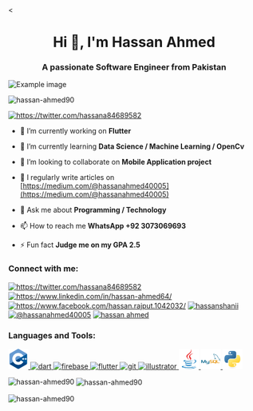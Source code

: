 <<h1 align="center">Hi 👋, I'm Hassan Ahmed</h1>
<h3 align="center">A passionate Software Engineer from Pakistan</h3>

<img src="https://cdn.dribbble.com/users/1162077/screenshots/3848914/programmer.gif" alt="Example image">


<p align="left"> <img src="https://komarev.com/ghpvc/?username=hassan-ahmed90&label=Profile%20views&color=0e75b6&style=flat" alt="hassan-ahmed90" /> </p>

<p align="left"> <a href="https://twitter.com/https://twitter.com/hassana84689582" target="blank"><img src="https://img.shields.io/twitter/follow/https://twitter.com/hassana84689582?logo=twitter&style=for-the-badge" alt="https://twitter.com/hassana84689582" /></a> </p>

- 🔭 I’m currently working on **Flutter**

- 🌱 I’m currently learning **Data Science / Machine Learning / OpenCv**

- 👯 I’m looking to collaborate on **Mobile Application project**

- 📝 I regularly write articles on [https://medium.com/@hassanahmed40005](https://medium.com/@hassanahmed40005)

- 💬 Ask me about **Programming / Technology**

- 📫 How to reach me **WhatsApp +92 3073069693**

- ⚡ Fun fact **Judge me on my GPA 2.5**

<h3 align="left">Connect with me:</h3>
<p align="left">
<a href="https://twitter.com/https://twitter.com/hassana84689582" target="blank"><img align="center" src="https://raw.githubusercontent.com/rahuldkjain/github-profile-readme-generator/master/src/images/icons/Social/twitter.svg" alt="https://twitter.com/hassana84689582" height="30" width="40" /></a>
<a href="https://linkedin.com/in/https://www.linkedin.com/in/hassan-ahmed64/" target="blank"><img align="center" src="https://raw.githubusercontent.com/rahuldkjain/github-profile-readme-generator/master/src/images/icons/Social/linked-in-alt.svg" alt="https://www.linkedin.com/in/hassan-ahmed64/" height="30" width="40" /></a>
<a href="https://fb.com/https://www.facebook.com/hassan.rajput.1042032/" target="blank"><img align="center" src="https://raw.githubusercontent.com/rahuldkjain/github-profile-readme-generator/master/src/images/icons/Social/facebook.svg" alt="https://www.facebook.com/hassan.rajput.1042032/" height="30" width="40" /></a>
<a href="https://instagram.com/hassanshanii" target="blank"><img align="center" src="https://raw.githubusercontent.com/rahuldkjain/github-profile-readme-generator/master/src/images/icons/Social/instagram.svg" alt="hassanshanii" height="30" width="40" /></a>
<a href="https://medium.com/@hassanahmed40005" target="blank"><img align="center" src="https://raw.githubusercontent.com/rahuldkjain/github-profile-readme-generator/master/src/images/icons/Social/medium.svg" alt="@hassanahmed40005" height="30" width="40" /></a>
<a href="https://www.youtube.com/c/hassan ahmed" target="blank"><img align="center" src="https://raw.githubusercontent.com/rahuldkjain/github-profile-readme-generator/master/src/images/icons/Social/youtube.svg" alt="hassan ahmed" height="30" width="40" /></a>
</p>

<h3 align="left">Languages and Tools:</h3>
<p align="left"> <a href="https://www.w3schools.com/cpp/" target="_blank" rel="noreferrer"> <img src="https://raw.githubusercontent.com/devicons/devicon/master/icons/cplusplus/cplusplus-original.svg" alt="cplusplus" width="40" height="40"/> </a> <a href="https://dart.dev" target="_blank" rel="noreferrer"> <img src="https://www.vectorlogo.zone/logos/dartlang/dartlang-icon.svg" alt="dart" width="40" height="40"/> </a> <a href="https://firebase.google.com/" target="_blank" rel="noreferrer"> <img src="https://www.vectorlogo.zone/logos/firebase/firebase-icon.svg" alt="firebase" width="40" height="40"/> </a> <a href="https://flutter.dev" target="_blank" rel="noreferrer"> <img src="https://www.vectorlogo.zone/logos/flutterio/flutterio-icon.svg" alt="flutter" width="40" height="40"/> </a> <a href="https://git-scm.com/" target="_blank" rel="noreferrer"> <img src="https://www.vectorlogo.zone/logos/git-scm/git-scm-icon.svg" alt="git" width="40" height="40"/> </a> <a href="https://www.adobe.com/in/products/illustrator.html" target="_blank" rel="noreferrer"> <img src="https://www.vectorlogo.zone/logos/adobe_illustrator/adobe_illustrator-icon.svg" alt="illustrator" width="40" height="40"/> </a> <a href="https://www.java.com" target="_blank" rel="noreferrer"> <img src="https://raw.githubusercontent.com/devicons/devicon/master/icons/java/java-original.svg" alt="java" width="40" height="40"/> </a> <a href="https://www.mysql.com/" target="_blank" rel="noreferrer"> <img src="https://raw.githubusercontent.com/devicons/devicon/master/icons/mysql/mysql-original-wordmark.svg" alt="mysql" width="40" height="40"/> </a> <a href="https://www.python.org" target="_blank" rel="noreferrer"> <img src="https://raw.githubusercontent.com/devicons/devicon/master/icons/python/python-original.svg" alt="python" width="40" height="40"/> </a> </p>

<p><img align="left" src="https://github-readme-stats.vercel.app/api/top-langs?username=hassan-ahmed90&show_icons=true&locale=en&layout=compact" alt="hassan-ahmed90" /></p>

<p>&nbsp;<img align="center" src="https://github-readme-stats.vercel.app/api?username=hassan-ahmed90&show_icons=true&locale=en" alt="hassan-ahmed90" /></p>

<p><img align="center" src="https://github-readme-streak-stats.herokuapp.com/?user=hassan-ahmed90&" alt="hassan-ahmed90" /></p>

